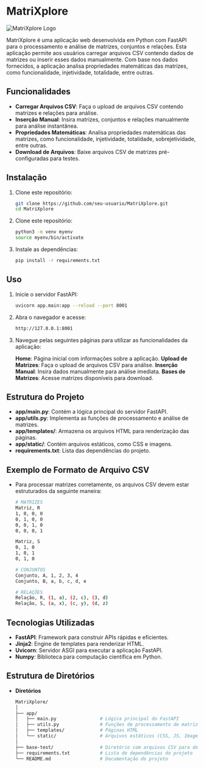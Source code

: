 # MatriXplore

![MatriXplore Logo](static/img/LOGO.png)

MatriXplore é uma aplicação web desenvolvida em Python com FastAPI para o processamento e análise de matrizes, conjuntos e relações. Esta aplicação permite aos usuários carregar arquivos CSV contendo dados de matrizes ou inserir esses dados manualmente. Com base nos dados fornecidos, a aplicação analisa propriedades matemáticas das matrizes, como funcionalidade, injetividade, totalidade, entre outras.

## Funcionalidades

- **Carregar Arquivos CSV**: Faça o upload de arquivos CSV contendo matrizes e relações para análise.
- **Inserção Manual**: Insira matrizes, conjuntos e relações manualmente para análise instantânea.
- **Propriedades Matemáticas**: Analisa propriedades matemáticas das matrizes, como funcionalidade, injetividade, totalidade, sobrejetividade, entre outras.
- **Download de Arquivos**: Baixe arquivos CSV de matrizes pré-configuradas para testes.

## Instalação

1. Clone este repositório:
   ```bash
   git clone https://github.com/seu-usuario/MatriXplore.git
   cd MatriXplore
   ```
2. Clone este repositório:
    ```bash
    python3 -m venv myenv
    source myenv/bin/activate
    ```
3. Instale as dependências:
    ```bash
    pip install -r requirements.txt
    ```
## Uso

1. Inicie o servidor FastAPI:

    ```bash 
    uvicorn app.main:app --reload --port 8001
    ```
2. Abra o navegador e acesse:

    ```bash 
    http://127.0.0.1:8001
    ```
3. Navegue pelas seguintes páginas para utilizar as funcionalidades da aplicação:

    **Home**: Página inicial com informações sobre a aplicação.
    **Upload de Matrizes**: Faça o upload de arquivos CSV para análise.
    **Inserção Manual**: Insira dados manualmente para análise imediata.
    **Bases de Matrizes**: Acesse matrizes disponíveis para download.

## Estrutura do Projeto
-    **app/main.py**: Contém a lógica principal do servidor FastAPI.
-    **app/utils.py**: Implementa as funções de processamento e análise de matrizes.
-    **app/templates/**: Armazena os arquivos HTML para renderização das páginas.
-    **app/static/**: Contém arquivos estáticos, como CSS e imagens.
-    **requirements.txt**: Lista das dependências do projeto.

## Exemplo de Formato de Arquivo CSV

- Para processar matrizes corretamente, os arquivos CSV devem estar estruturados da seguinte maneira:
    
    ```bash
    # MATRIZES
    Matriz, R
    1, 0, 0, 0
    0, 1, 0, 0
    0, 0, 1, 0
    0, 0, 0, 1

    Matriz, S
    0, 1, 0
    1, 0, 1
    0, 1, 0

    # CONJUNTOS
    Conjunto, A, 1, 2, 3, 4
    Conjunto, B, a, b, c, d, e

    # RELAÇÕES
    Relação, R, (1, a), (2, c), (3, d)
    Relação, S, (a, x), (c, y), (d, z)

    ```
## Tecnologias Utilizadas

-    **FastAPI**: Framework para construir APIs rápidas e eficientes.
-    **Jinja2**: Engine de templates para renderizar HTML.
-    **Uvicorn**: Servidor ASGI para executar a aplicação FastAPI.
-    **Numpy**: Biblioteca para computação científica em Python.

## Estrutura de Diretórios
- **Diretórios**
    ```bash
    MatriXplore/
    │
    ├── app/
    │   ├── main.py                # Lógica principal do FastAPI
    │   ├── utils.py               # Funções de processamento de matrizes
    │   ├── templates/             # Páginas HTML
    │   └── static/                # Arquivos estáticos (CSS, JS, Imagens)
    │
    ├── base-test/                 # Diretório com arquivos CSV para download
    ├── requirements.txt           # Lista de dependências do projeto
    └── README.md                  # Documentação do projeto

    ```
